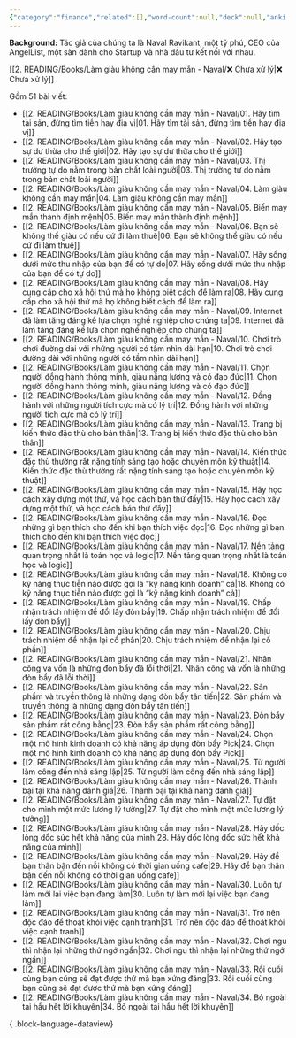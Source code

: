 ```yaml
---
{"category":"finance","related":[],"word-count":null,"deck":null,"anki tags":null,"dg-hide":true,"author":["Naval Ravikant"],"type":"book","dg-publish":true,"tags":["rich","PTBT","Naval-Ravikant","finance"],"title":"💸 Làm giàu không cần may mắn","permalink":"/2-reading/books/lam-giau-khong-can-may-man-naval/lam-giau-khong-can-may-man/","hide":true,"dgPassFrontmatter":true}
---
```


**Background:** Tác giả của chúng ta là Naval Ravikant, một tỷ phú, CEO của AngelList, một sàn dành cho Startup và nhà đầu tư kết nối với nhau.

[[2. READING/Books/Làm giàu không cần may mắn - Naval/❌ Chưa xử lý\|❌ Chưa xử lý]]

Gồm 51 bài viết:

- [[2. READING/Books/Làm giàu không cần may mắn - Naval/01. Hãy tìm tài sản, đừng tìm tiền hay địa vị\|01. Hãy tìm tài sản, đừng tìm tiền hay địa vị]]
- [[2. READING/Books/Làm giàu không cần may mắn - Naval/02. Hãy tạo sự dư thừa cho thế giới\|02. Hãy tạo sự dư thừa cho thế giới]]
- [[2. READING/Books/Làm giàu không cần may mắn - Naval/03. Thị trường tự do nằm trong bản chất loài người\|03. Thị trường tự do nằm trong bản chất loài người]]
- [[2. READING/Books/Làm giàu không cần may mắn - Naval/04. Làm giàu không cần may mắn\|04. Làm giàu không cần may mắn]]
- [[2. READING/Books/Làm giàu không cần may mắn - Naval/05. Biến may mắn thành định mệnh\|05. Biến may mắn thành định mệnh]]
- [[2. READING/Books/Làm giàu không cần may mắn - Naval/06. Bạn sẽ không thể giàu có nếu cứ đi làm thuê\|06. Bạn sẽ không thể giàu có nếu cứ đi làm thuê]]
- [[2. READING/Books/Làm giàu không cần may mắn - Naval/07. Hãy sống dưới mức thu nhập của bạn để có tự do\|07. Hãy sống dưới mức thu nhập của bạn để có tự do]]
- [[2. READING/Books/Làm giàu không cần may mắn - Naval/08. Hãy cung cấp cho xã hội thứ mà họ không biết cách để làm ra\|08. Hãy cung cấp cho xã hội thứ mà họ không biết cách để làm ra]]
- [[2. READING/Books/Làm giàu không cần may mắn - Naval/09. Internet đã làm tăng đáng kể lựa chọn nghề nghiệp cho chúng ta\|09. Internet đã làm tăng đáng kể lựa chọn nghề nghiệp cho chúng ta]]
- [[2. READING/Books/Làm giàu không cần may mắn - Naval/10. Chơi trò chơi đường dài với những người có tầm nhìn dài hạn\|10. Chơi trò chơi đường dài với những người có tầm nhìn dài hạn]]
- [[2. READING/Books/Làm giàu không cần may mắn - Naval/11. Chọn người đồng hành thông minh, giàu năng lượng và có đạo đức\|11. Chọn người đồng hành thông minh, giàu năng lượng và có đạo đức]]
- [[2. READING/Books/Làm giàu không cần may mắn - Naval/12. Đồng hành với những người tích cực mà có lý trí\|12. Đồng hành với những người tích cực mà có lý trí]]
- [[2. READING/Books/Làm giàu không cần may mắn - Naval/13. Trang bị kiến thức đặc thù cho bản thân\|13. Trang bị kiến thức đặc thù cho bản thân]]
- [[2. READING/Books/Làm giàu không cần may mắn - Naval/14. Kiến thức đặc thù thường rất nặng tính sáng tạo hoặc chuyên môn kỹ thuật\|14. Kiến thức đặc thù thường rất nặng tính sáng tạo hoặc chuyên môn kỹ thuật]]
- [[2. READING/Books/Làm giàu không cần may mắn - Naval/15. Hãy học cách xây dựng một thứ, và học cách bán thứ đấy\|15. Hãy học cách xây dựng một thứ, và học cách bán thứ đấy]]
- [[2. READING/Books/Làm giàu không cần may mắn - Naval/16. Đọc những gì bạn thích cho đến khi bạn thích việc đọc\|16. Đọc những gì bạn thích cho đến khi bạn thích việc đọc]]
- [[2. READING/Books/Làm giàu không cần may mắn - Naval/17. Nền tảng quan trọng nhất là toán học và logic\|17. Nền tảng quan trọng nhất là toán học và logic]]
- [[2. READING/Books/Làm giàu không cần may mắn - Naval/18. Không có kỹ năng thực tiễn nào được gọi là “kỹ năng kinh doanh” cả\|18. Không có kỹ năng thực tiễn nào được gọi là “kỹ năng kinh doanh” cả]]
- [[2. READING/Books/Làm giàu không cần may mắn - Naval/19. Chấp nhận trách nhiệm để đổi lấy đòn bẩy\|19. Chấp nhận trách nhiệm để đổi lấy đòn bẩy]]
- [[2. READING/Books/Làm giàu không cần may mắn - Naval/20. Chịu trách nhiệm để nhận lại cổ phần\|20. Chịu trách nhiệm để nhận lại cổ phần]]
- [[2. READING/Books/Làm giàu không cần may mắn - Naval/21. Nhân công và vốn là những đòn bẩy đã lỗi thời\|21. Nhân công và vốn là những đòn bẩy đã lỗi thời]]
- [[2. READING/Books/Làm giàu không cần may mắn - Naval/22. Sản phẩm và truyền thông là những dạng đòn bẩy tân tiến\|22. Sản phẩm và truyền thông là những dạng đòn bẩy tân tiến]]
- [[2. READING/Books/Làm giàu không cần may mắn - Naval/23. Đòn bẩy sản phẩm rất công bằng\|23. Đòn bẩy sản phẩm rất công bằng]]
- [[2. READING/Books/Làm giàu không cần may mắn - Naval/24. Chọn một mô hình kinh doanh có khả năng áp dụng đòn bẩy Pick\|24. Chọn một mô hình kinh doanh có khả năng áp dụng đòn bẩy Pick]]
- [[2. READING/Books/Làm giàu không cần may mắn - Naval/25. Từ người làm công đến nhà sáng lập\|25. Từ người làm công đến nhà sáng lập]]
- [[2. READING/Books/Làm giàu không cần may mắn - Naval/26. Thành bại tại khả năng đánh giá\|26. Thành bại tại khả năng đánh giá]]
- [[2. READING/Books/Làm giàu không cần may mắn - Naval/27. Tự đặt cho mình một mức lương lý tưởng\|27. Tự đặt cho mình một mức lương lý tưởng]]
- [[2. READING/Books/Làm giàu không cần may mắn - Naval/28. Hãy dốc lòng dốc sức hết khả năng của mình\|28. Hãy dốc lòng dốc sức hết khả năng của mình]]
- [[2. READING/Books/Làm giàu không cần may mắn - Naval/29. Hãy để bạn thân bận đến nỗi không có thời gian uống cafe\|29. Hãy để bạn thân bận đến nỗi không có thời gian uống cafe]]
- [[2. READING/Books/Làm giàu không cần may mắn - Naval/30. Luôn tự làm mới lại việc bạn đang làm\|30. Luôn tự làm mới lại việc bạn đang làm]]
- [[2. READING/Books/Làm giàu không cần may mắn - Naval/31. Trở nên độc đáo để thoát khỏi việc cạnh tranh\|31. Trở nên độc đáo để thoát khỏi việc cạnh tranh]]
- [[2. READING/Books/Làm giàu không cần may mắn - Naval/32. Chơi ngu thì nhận lại những thứ ngớ ngẩn\|32. Chơi ngu thì nhận lại những thứ ngớ ngẩn]]
- [[2. READING/Books/Làm giàu không cần may mắn - Naval/33. Rồi cuối cùng bạn cũng sẽ đạt được thứ mà bạn xứng đáng\|33. Rồi cuối cùng bạn cũng sẽ đạt được thứ mà bạn xứng đáng]]
- [[2. READING/Books/Làm giàu không cần may mắn - Naval/34. Bỏ ngoài tai hầu hết lời khuyên\|34. Bỏ ngoài tai hầu hết lời khuyên]]

{ .block-language-dataview}